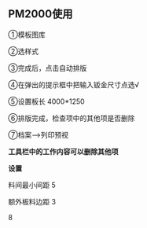 ## PM2000使用

①模板图库

②选样式

③完成后，点击自动排版

④在弹出的提示框中把输入钣金尺寸点选√

⑤设置板长 4000*1250

⑥排版完成，检查项中的其他项是否删除

⑦档案-->列印预视



**工具栏中的工作内容可以删除其他项**



**设置**

料间最小间距 5

额外板料边距 3

8



